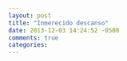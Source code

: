 ```yaml
---
layout: post
title: "Inmerecido descanso"
date: 2013-12-03 14:24:52 -0500
comments: true
categories: 
---
```

